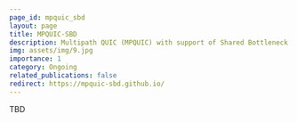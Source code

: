 ```yaml
---
page_id: mpquic_sbd
layout: page
title: MPQUIC-SBD
description: Multipath QUIC (MPQUIC) with support of Shared Bottleneck Detection (SBD)
img: assets/img/9.jpg
importance: 1
category: Ongoing
related_publications: false
redirect: https://mpquic-sbd.github.io/
---
```


TBD